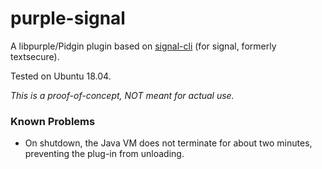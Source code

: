 # purple-signal

A libpurple/Pidgin plugin based on [signal-cli](https://github.com/AsamK/signal-cli) (for signal, formerly textsecure).

Tested on Ubuntu 18.04.

*This is a proof-of-concept, NOT meant for actual use.*

### Known Problems

* On shutdown, the Java VM does not terminate for about two minutes, preventing the plug-in from unloading.
